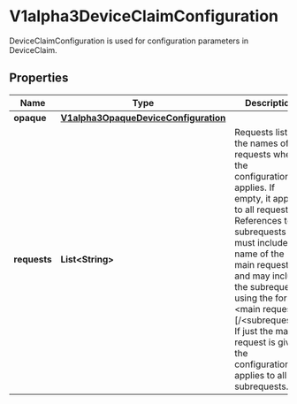 

# V1alpha3DeviceClaimConfiguration

DeviceClaimConfiguration is used for configuration parameters in DeviceClaim.

## Properties

| Name | Type | Description | Notes |
|------------ | ------------- | ------------- | -------------|
|**opaque** | [**V1alpha3OpaqueDeviceConfiguration**](V1alpha3OpaqueDeviceConfiguration.md) |  |  [optional] |
|**requests** | **List&lt;String&gt;** | Requests lists the names of requests where the configuration applies. If empty, it applies to all requests.  References to subrequests must include the name of the main request and may include the subrequest using the format &lt;main request&gt;[/&lt;subrequest&gt;]. If just the main request is given, the configuration applies to all subrequests. |  [optional] |



